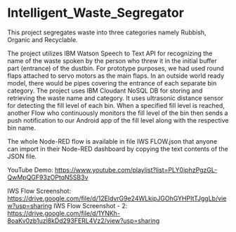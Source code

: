 # Intelligent_Waste_Segregator
This project segregates waste into three categories namely Rubbish, Organic and Recyclable.

The project utilizes IBM Watson Speech to Text API for recognizing the name of the waste spoken by the person who threw it in the initial buffer part (entrance) of the dustbin. For prototype purposes, we had used round flaps attached to servo motors as the main flaps. In an outside world ready model, there would be pipes covering the entrance of each separate bin category. The project uses IBM Cloudant NoSQL DB for storing and retrieving the waste name and category. It uses ultrasonic distance sensor for detecting the fill level of each bin. When a specified fill level is reached, another Flow who continuously monitors the fill level of the bin then sends a push notification to our Android app of the fill level along with the respective bin name.

The whole Node-RED flow is available in file IWS FLOW.json that anyone can import in their Node-RED dashboard by copying the text contents of the JSON file.

YouTube Demo: https://www.youtube.com/playlist?list=PLY0iphzPgzGL-QwMpQGF93zOPtqN5SB3v

IWS Flow Screenshot: https://drive.google.com/file/d/12EldvrG9e24WLkipJGOhGYHPItTJggLb/view?usp=sharing
IWS Flow Screenshot - 2: https://drive.google.com/file/d/1YNKh-8oaKv0zb1uzl8kDd293FERL4Vz2/view?usp=sharing
